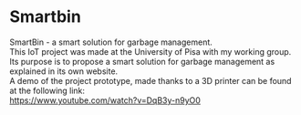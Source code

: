 # Smartbin
SmartBin - a smart solution for garbage management.\
This IoT project was made at the University of Pisa with my working group. Its purpose is to propose a smart solution for garbage management as explained in its own website.\
A demo of the project prototype, made thanks to a 3D printer can be found at the following link:  
https://www.youtube.com/watch?v=DqB3y-n9yO0
